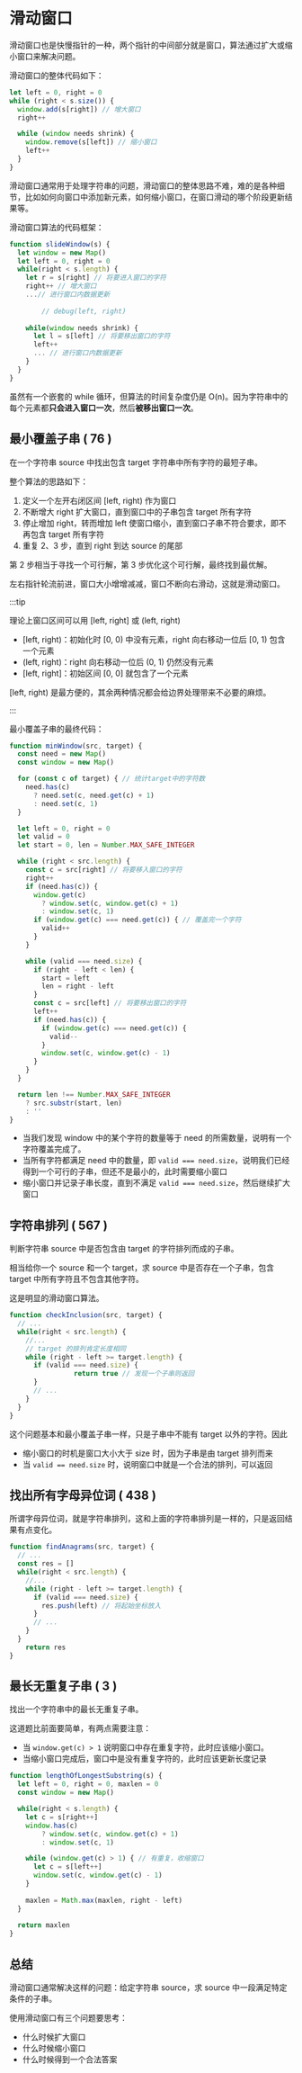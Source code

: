# 滑动窗口

滑动窗口也是快慢指针的一种，两个指针的中间部分就是窗口，算法通过扩大或缩小窗口来解决问题。

滑动窗口的整体代码如下：

```javascript
let left = 0, right = 0
while (right < s.size()) {
  window.add(s[right]) // 增大窗口
  right++

  while (window needs shrink) {
    window.remove(s[left]) // 缩小窗口
    left++
  }
}
```

滑动窗口通常用于处理字符串的问题，滑动窗口的整体思路不难，难的是各种细节，比如如何向窗口中添加新元素，如何缩小窗口，在窗口滑动的哪个阶段更新结果等。

滑动窗口算法的代码框架：

```javascript
function slideWindow(s) {
  let window = new Map()
  let left = 0, right = 0
  while(right < s.length) {
    let r = s[right] // 将要进入窗口的字符
    right++ // 增大窗口
    ...// 进行窗口内数据更新
    
		// debug(left, right)
    
    while(window needs shrink) {
      let l = s[left] // 将要移出窗口的字符
      left++
      ... // 进行窗口内数据更新
    }
  }
}
```

虽然有一个嵌套的 while 循环，但算法的时间复杂度仍是 O(n)。因为字符串中的每个元素都**只会进入窗口一次**，然后**被移出窗口一次**。

## 最小覆盖子串 ( 76 )

在一个字符串 source 中找出包含 target 字符串中所有字符的最短子串。

整个算法的思路如下：

1. 定义一个左开右闭区间 [left, right) 作为窗口
2. 不断增大 right 扩大窗口，直到窗口中的子串包含 target 所有字符
3. 停止增加 right，转而增加 left 使窗口缩小，直到窗口子串不符合要求，即不再包含 target 所有字符
4. 重复 2、3 步，直到 right 到达 source 的尾部

第 2 步相当于寻找一个可行解，第 3 步优化这个可行解，最终找到最优解。

左右指针轮流前进，窗口大小增增减减，窗口不断向右滑动，这就是滑动窗口。

:::tip

理论上窗口区间可以用 [left, right] 或 (left, right)

* [left, right)：初始化时 [0, 0) 中没有元素，right 向右移动一位后 [0, 1) 包含一个元素
* (left, right)：right 向右移动一位后 (0, 1) 仍然没有元素
* [left, right]：初始区间 [0, 0] 就包含了一个元素

[left, right) 是最方便的，其余两种情况都会给边界处理带来不必要的麻烦。

:::

最小覆盖子串的最终代码：

```javascript
function minWindow(src, target) {
  const need = new Map()
  const window = new Map()

  for (const c of target) { // 统计target中的字符数
    need.has(c)
      ? need.set(c, need.get(c) + 1)
      : need.set(c, 1)
  }

  let left = 0, right = 0
  let valid = 0
  let start = 0, len = Number.MAX_SAFE_INTEGER

  while (right < src.length) {
    const c = src[right] // 将要移入窗口的字符
    right++
    if (need.has(c)) {
      window.get(c)
        ? window.set(c, window.get(c) + 1)
        : window.set(c, 1)
      if (window.get(c) === need.get(c)) { // 覆盖完一个字符
        valid++
      }
    }

    while (valid === need.size) {
      if (right - left < len) {
        start = left
        len = right - left
      }
      const c = src[left] // 将要移出窗口的字符
      left++
      if (need.has(c)) {
        if (window.get(c) === need.get(c)) {
          valid--
        }
        window.set(c, window.get(c) - 1)
      }
    }
  }

  return len !== Number.MAX_SAFE_INTEGER
    ? src.substr(start, len)
    : ''
}
```

* 当我们发现 window 中的某个字符的数量等于 need 的所需数量，说明有一个字符覆盖完成了。
* 当所有字符都满足 need 中的数量，即 `valid === need.size`，说明我们已经得到一个可行的子串，但还不是最小的，此时需要缩小窗口
* 缩小窗口并记录子串长度，直到不满足 `valid === need.size`，然后继续扩大窗口

## 字符串排列 ( 567 )

判断字符串 source 中是否包含由 target 的字符排列而成的子串。

相当给你一个 source 和一个 target，求 source 中是否存在一个子串，包含 target 中所有字符且不包含其他字符。

这是明显的滑动窗口算法。

```javascript
function checkInclusion(src, target) {
  // ...
  while(right < src.length) {
    //...
    // target 的排列肯定长度相同
    while (right - left >= target.length) {
      if (valid === need.size) {
				return true // 发现一个子串则返回
      }
      // ...
    }
  }
}
```

这个问题基本和最小覆盖子串一样，只是子串中不能有 target 以外的字符。因此

* 缩小窗口的时机是窗口大小大于 size 时，因为子串是由 target 排列而来
* 当 `valid == need.size` 时，说明窗口中就是一个合法的排列，可以返回

## 找出所有字母异位词 ( 438 )

所谓字母异位词，就是字符串排列，这和上面的字符串排列是一样的，只是返回结果有点变化。

```javascript
function findAnagrams(src, target) {
  // ...
  const res = []
  while(right < src.length) {
    //...
    while (right - left >= target.length) {
      if (valid === need.size) {
        res.push(left) // 将起始坐标放入
      }
      // ...
    }
  }
 	return res 
}
```

## 最长无重复子串 ( 3 )

找出一个字符串中的最长无重复子串。

这道题比前面要简单，有两点需要注意：

* 当 `window.get(c) > 1` 说明窗口中存在重复字符，此时应该缩小窗口。
* 当缩小窗口完成后，窗口中是没有重复字符的，此时应该更新长度记录

```javascript
function lengthOfLongestSubstring(s) {
  let left = 0, right = 0, maxlen = 0
  const window = new Map()

  while(right < s.length) {
    let c = s[right++]
    window.has(c)
    	? window.set(c, window.get(c) + 1)
    	: window.set(c, 1)

    while (window.get(c) > 1) { // 有重复，收缩窗口
      let c = s[left++]
      window.set(c, window.get(c) - 1)
    }
    
    maxlen = Math.max(maxlen, right - left)
  }
  
  return maxlen
}
```

## 总结

滑动窗口通常解决这样的问题：给定字符串 source，求 source 中一段满足特定条件的子串。

使用滑动窗口有三个问题要思考：

* 什么时候扩大窗口
* 什么时候缩小窗口
* 什么时候得到一个合法答案
